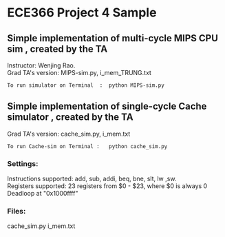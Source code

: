 # ECE366 Project 4 Sample
## Simple implementation of multi-cycle MIPS CPU sim , created by the TA
Instructor: Wenjing Rao.  
Grad TA's version: MIPS-sim.py,   i_mem_TRUNG.txt  
````
To run simulator on Terminal  :  python MIPS-sim.py
````

## Simple implementation of single-cycle Cache simulator , created by the TA
Grad TA's version: cache_sim.py,    i_mem.txt
````
To run Cache-sim on Terminal :   python cache_sim.py
````
### Settings: 
Instructions supported: add, sub, addi, beq, bne, slt, lw ,sw.  
Registers supported: 23 registers from $0 - $23, where $0 is always 0  
Deadloop at "0x1000ffff"
### Files:
cache_sim.py
i_mem.txt






